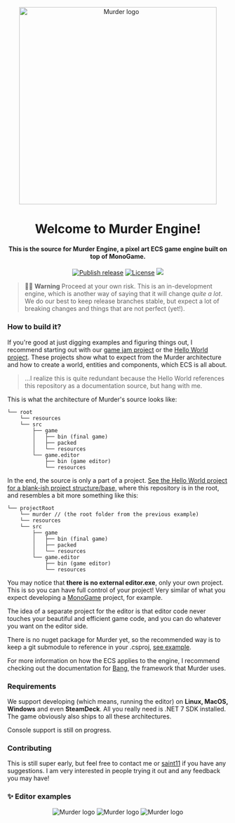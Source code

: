 <p align="center">
<img width="450" src="media/logo-8x-1.png" alt="Murder logo">
</p>

<h1 align="center">Welcome to Murder Engine!</h1>

<h4 align="center">This is the source for Murder Engine, a pixel art ECS game engine built on top of MonoGame.</h4>

<p align="center">
<a href="https://github.com/isadorasophia/murder/actions/workflows/ci.yml"><img src="https://github.com/isadorasophia/murder/actions/workflows/ci.yml/badge.svg" alt="Publish release"></a>
<a href="LICENSE"><img src="https://img.shields.io/github/license/isadorasophia/murder.svg" alt="License"></a>
<a href="https://discord.gg/zF6axz9nQy"><img src="https://dcbadge.vercel.app/api/server/zF6axz9nQy?style=flat" /></a>
</p>

> 🚧👷 **Warning** Proceed at your own risk. This is an in-development engine, which is another way of saying that it will change _quite a lot_. We do our best to keep release branches stable, but expect a lot of breaking changes and things that are not perfect (yet!).

### How to build it?

If you're good at just digging examples and figuring things out, I recommend starting out with our [game jam project](https://github.com/isadorasophia/neocityexpress) or the [Hello World project](https://github.com/isadorasophia/hellomurder). These projects show what to expect from the Murder architecture and how to create a world, entities and components, which ECS is all about.

> ...I realize this is quite redundant because the Hello World references this repository as a documentation source, but hang with me.

This is what the architecture of Murder's source looks like:
```
└── root
    └── resources
    └── src
        ├── game
        │   ├── bin (final game)
        │   ├── packed
        │   └── resources
        └── game.editor
            ├── bin (game editor)
            └── resources
```
In the end, the source is only a part of a project. [See the Hello World project for a blank-ish project structure/base,](https://github.com/isadorasophia/hellomurder) where this repository is in the root, and resembles a bit more something like this: 
```
└── projectRoot
    └── murder // (the root folder from the previous example)
    └── resources
    └── src
        ├── game
        │   ├── bin (final game)
        │   ├── packed
        │   └── resources
        └── game.editor
            ├── bin (game editor)
            └── resources
```

You may notice that **there is no external editor.exe**, only your own project. This is so you can have full control of your project! Very similar of what you expect developing a [MonoGame](https://www.monogame.net/) project, for example.

The idea of a separate project for the editor is that editor code never touches your beautiful and efficient game code, and you can do whatever you want on the editor side.

There is no nuget package for Murder yet, so the recommended way is to keep a git submodule to reference in your .csproj, [see example](https://github.com/isadorasophia/hellomurder/blob/main/src/HelloMurder/HelloMurder.csproj).

For more information on how the ECS applies to the engine, I recommend checking out the documentation for [Bang](https://github.com/isadorasophia/bang), the framework that Murder uses.

### Requirements
We support developing (which means, running the editor) on **Linux, MacOS, Windows** and even **SteamDeck**. All you really need is .NET 7 SDK installed. The game obviously also ships to all these architectures. 

Console support is still on progress.

### Contributing
This is still super early, but feel free to contact me or [saint11](http://saint11.org/) if you have any suggestions. I am very interested in people trying it out and any feedback you may have!

### ✨ Editor examples
<p align="center">
<img src="media/screenshot0.png" alt="Murder logo">
<img src="media/screenshot1.png" alt="Murder logo">
<img src="media/screenshot2.png" alt="Murder logo">
</p>

